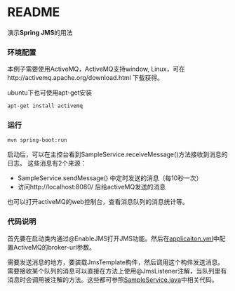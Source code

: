 README
===========================

演示**Spring JMS**的用法

### 环境配置

本例子需要使用ActiveMQ，ActiveMQ支持window, Linux，可在http://activemq.apache.org/download.html 下载获得。

ubuntu下也可使用apt-get安装

```Bash
apt-get install activemq
```


### 运行
```bash
mvn spring-boot:run
```
启动后，可以在主控台看到SampleService.receiveMessage()方法接收到消息的日志。
这些消息有2个来源：
* SampleService.sendMessage() 中定时发送的消息（每10秒一次）
* 访问http://localhost:8080/ 后给activeMQ发送的消息

也可以打开activeMQ的web控制台，查看消息队列的消息统计等。

### 代码说明
首先要在启动类内通过@EnableJMS打开JMS功能。然后在[applicaiton.yml](src/main/resources/application.yml)中配置ActiveMQ的broker-url参数。

需要发送消息的地方，要装载JmsTemplate构件，然后调用这个构件发送消息。需要接收某个队列的消息可以直接在方法上使用@JmsListener注解，当队列里有消息时会调用被注解的方法。这些都可参照[SampleService.java](src/main/java/cn/devmgr/tutorial/SampleService.java)中相关代码。



